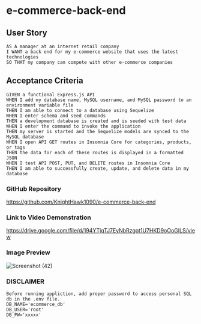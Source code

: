 # e-commerce-back-end

## User Story

```
AS A manager at an internet retail company
I WANT a back end for my e-commerce website that uses the latest technologies
SO THAT my company can compete with other e-commerce companies
```

## Acceptance Criteria

```
GIVEN a functional Express.js API
WHEN I add my database name, MySQL username, and MySQL password to an environment variable file
THEN I am able to connect to a database using Sequelize
WHEN I enter schema and seed commands
THEN a development database is created and is seeded with test data
WHEN I enter the command to invoke the application
THEN my server is started and the Sequelize models are synced to the MySQL database
WHEN I open API GET routes in Insomnia Core for categories, products, or tags
THEN the data for each of these routes is displayed in a formatted JSON
WHEN I test API POST, PUT, and DELETE routes in Insomnia Core
THEN I am able to successfully create, update, and delete data in my database
```

### GitHub Repository
https://github.com/KnightHawk1090/e-commerce-back-end

### Link to Video Demonstration

https://drive.google.com/file/d/194YTjqTJ7EyNbRzgot1U7HKD9oOoGILS/view

### Image Preview

![Screenshot (42)](https://user-images.githubusercontent.com/121210332/236982157-0263bea2-6eb4-457a-920b-c12fce211fc8.png)


### DISCLAIMER
```
Before running appliction, add proper password to access personal SQL db in the .env file. 
DB_NAME='ecommerce_db'
DB_USER='root'
DB_PW='xxxxx'
```
